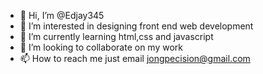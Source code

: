 - 👋 Hi, I’m @Edjay345
- 👀 I’m interested in designing front end web development
- 🌱 I’m currently learning html,css and javascript
- 💞️ I’m looking to collaborate on my work
- 📫 How to reach me just email jongpecision@gmail.com

<!---
Edjay345/Edjay345 is a ✨ special ✨ repository because its `README.md` (this file) appears on your GitHub profile.
You can click the Preview link to take a look at your changes.
--->
